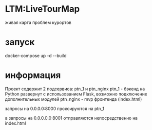 # LTM:LiveTourMap
живая карта проблем курортов

# запуск
docker-compose up -d --build

# информация
Проект содержит 2 подсервиса: ptn_1 и ptn_nginx
ptn_1 - бэкенд на Python развернут с использованием Flask, возможно подключение дополнительных модулей
ptn_nginx - mvp фронтенда (index.html)

запросы на 0.0.0.0:8000 проксируются на ptn_1

а запросы на 0.0.0.0.0:8001 отправляются непосредственно на index.html
